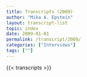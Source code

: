 ```yaml
---
title: Transcripts (2009)
author: "Mika A. Epstein"
layout: transcript-list
topic: index
date: 2009-01-01
permalink: /transcript/2009/
categories: ["Interviews"]
tags: [""]
---
```

{{< transcripts >}}
